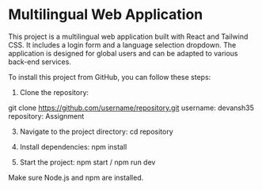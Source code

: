 # Multilingual Web Application

This project is a multilingual web application built with React and Tailwind CSS. It includes a login form and a language selection dropdown. The application is designed for global users and can be adapted to various back-end services.

To install this project from GitHub, you can follow these steps:

1. Clone the repository:
   
git clone https://github.com/username/repository.git
username: devansh35
repository: Assignment

3. Navigate to the project directory: 
cd repository

4. Install dependencies:
npm install

5. Start the project:
npm start / npm run dev 

Make sure Node.js and npm are installed.
